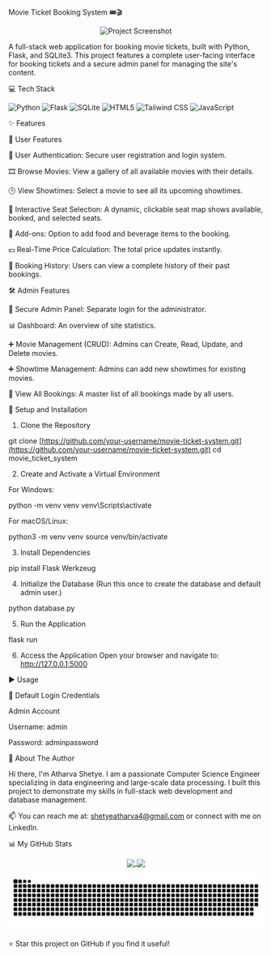 Movie Ticket Booking System 🎟️🎬

<p align="center">
<img src="https://www.google.com/search?q=https://placehold.co/600x300/2d3748/ffffff%3Ftext%3DMovie%2BTicket%2BBooking%2BSystem%26font%3Dsans" alt="Project Screenshot">
</p>

A full-stack web application for booking movie tickets, built with Python, Flask, and SQLite3. This project features a complete user-facing interface for booking tickets and a secure admin panel for managing the site's content.

💻 Tech Stack

<p align="left">
<img src="https://www.google.com/search?q=https://img.shields.io/badge/Python-3776AB%3Fstyle%3Dfor-the-badge%26logo%3Dpython%26logoColor%3Dwhite" alt="Python"/>
<img src="https://www.google.com/search?q=https://img.shields.io/badge/Flask-000000%3Fstyle%3Dfor-the-badge%26logo%3Dflask%26logoColor%3Dwhite" alt="Flask"/>
<img src="https://www.google.com/search?q=https://img.shields.io/badge/SQLite-07405E%3Fstyle%3Dfor-the-badge%26logo%3Dsqlite%26logoColor%3Dwhite" alt="SQLite"/>
<img src="https://www.google.com/search?q=https://img.shields.io/badge/HTML5-E34F26%3Fstyle%3Dfor-the-badge%26logo%3Dhtml5%26logoColor%3Dwhite" alt="HTML5"/>
<img src="https://www.google.com/search?q=https://img.shields.io/badge/Tailwind_CSS-38B2AC%3Fstyle%3Dfor-the-badge%26logo%3Dtailwind-css%26logoColor%3Dwhite" alt="Tailwind CSS"/>
<img src="https://www.google.com/search?q=https://img.shields.io/badge/JavaScript-F7DF1E%3Fstyle%3Dfor-the-badge%26logo%3Djavascript%26logoColor%3Dblack" alt="JavaScript"/>
</p>

✨ Features

👤 User Features

🔐 User Authentication: Secure user registration and login system.

🎞️ Browse Movies: View a gallery of all available movies with their details.

🕒 View Showtimes: Select a movie to see all its upcoming showtimes.

💺 Interactive Seat Selection: A dynamic, clickable seat map shows available, booked, and selected seats.

🍿 Add-ons: Option to add food and beverage items to the booking.

💵 Real-Time Price Calculation: The total price updates instantly.

📜 Booking History: Users can view a complete history of their past bookings.

🛠️ Admin Features

🔑 Secure Admin Panel: Separate login for the administrator.

📊 Dashboard: An overview of site statistics.

➕ Movie Management (CRUD): Admins can Create, Read, Update, and Delete movies.

➕ Showtime Management: Admins can add new showtimes for existing movies.

🧾 View All Bookings: A master list of all bookings made by all users.

🚀 Setup and Installation

1. Clone the Repository

git clone [https://github.com/your-username/movie-ticket-system.git](https://github.com/your-username/movie-ticket-system.git)
cd movie_ticket_system


2. Create and Activate a Virtual Environment

For Windows:

python -m venv venv
venv\Scripts\activate


For macOS/Linux:

python3 -m venv venv
source venv/bin/activate


3. Install Dependencies

pip install Flask Werkzeug


4. Initialize the Database
(Run this once to create the database and default admin user.)

python database.py


5. Run the Application

flask run


6. Access the Application
Open your browser and navigate to: http://127.0.0.1:5000

▶️ Usage

🔑 Default Login Credentials

Admin Account

Username: admin

Password: adminpassword

👋 About The Author

Hi there, I'm Atharva Shetye. I am a passionate Computer Science Engineer specializing in data engineering and large-scale data processing. I built this project to demonstrate my skills in full-stack web development and database management.

📫 You can reach me at: shetyeatharva4@gmail.com or connect with me on LinkedIn.

📊 My GitHub Stats

<p align="center">
<a href="https://github.com/anuraghazra/github-readme-stats">
<img align="center" src="https://github-readme-stats.vercel.app/api?username=atharvashetyee&show_icons=true&theme=radical" />
</a>
<a href="https://github.com/anuraghazra/github-readme-stats">
<img align="center" src="https://github-readme-stats.vercel.app/api/top-langs/?username=atharvashetyee&layout=compact&theme=radical" />
</a>
</p>
<p align="center">
<img src="https://raw.githubusercontent.com/platane/platane/output/github-contribution-grid-snake.svg?user=atharvashetyee" alt="snake">
</p>

⭐ Star this project on GitHub if you find it useful!
